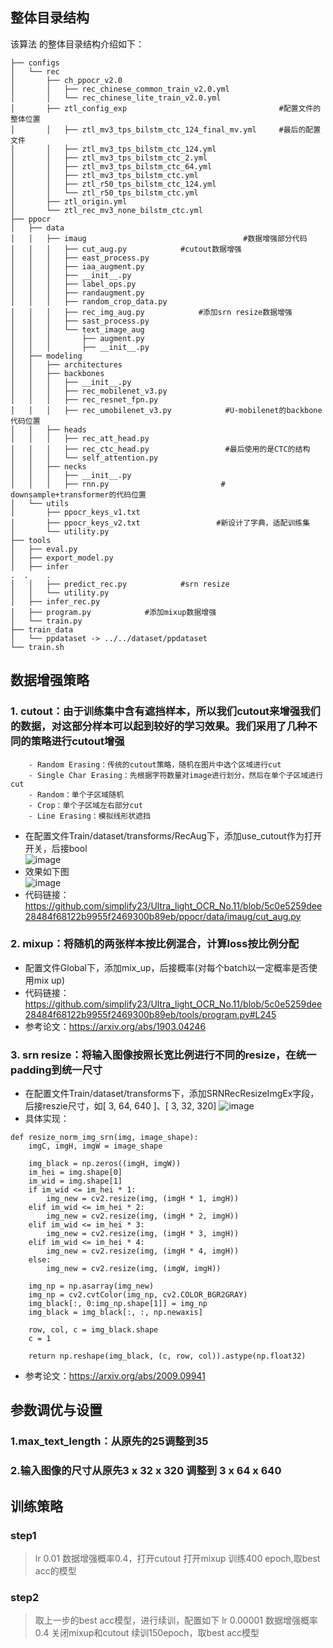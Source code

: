 ## 整体目录结构

该算法 的整体目录结构介绍如下：

```
├── configs
│   └── rec
│       ├── ch_ppocr_v2.0
│       │   ├── rec_chinese_common_train_v2.0.yml
│       │   └── rec_chinese_lite_train_v2.0.yml
│       ├── ztl_config_exp                                  #配置文件的整体位置
│       │   ├── ztl_mv3_tps_bilstm_ctc_124_final_mv.yml     #最后的配置文件 
│       │   ├── ztl_mv3_tps_bilstm_ctc_124.yml
│       │   ├── ztl_mv3_tps_bilstm_ctc_2.yml
│       │   ├── ztl_mv3_tps_bilstm_ctc_64.yml
│       │   ├── ztl_mv3_tps_bilstm_ctc.yml
│       │   ├── ztl_r50_tps_bilstm_ctc_124.yml
│       │   └── ztl_r50_tps_bilstm_ctc.yml
│       ├── ztl_origin.yml
│       └── ztl_rec_mv3_none_bilstm_ctc.yml
├── ppocr
│   ├── data
│   │   ├── imaug                                   #数据增强部分代码
│   │   │   ├── cut_aug.py            #cutout数据增强
│   │   │   ├── east_process.py
│   │   │   ├── iaa_augment.py
│   │   │   ├── __init__.py
│   │   │   ├── label_ops.py
│   │   │   ├── randaugment.py
│   │   │   ├── random_crop_data.py
│   │   │   ├── rec_img_aug.py            #添加srn resize数据增强      
│   │   │   ├── sast_process.py
│   │   │   └── text_image_aug
│   │   │       ├── augment.py
│   │   │       ├── __init__.py
│   ├── modeling
│   │   ├── architectures
│   │   ├── backbones
│   │   │   ├── __init__.py
│   │   │   ├── rec_mobilenet_v3.py
│   │   │   ├── rec_resnet_fpn.py
│   │   │   ├── rec_umobilenet_v3.py            #U-mobilenet的backbone代码位置
│   │   ├── heads
│   │   │   ├── rec_att_head.py
│   │   │   ├── rec_ctc_head.py                 #最后使用的是CTC的结构
│   │   │   └── self_attention.py
│   │   ├── necks
│   │   │   ├── __init__.py
│   │   │   ├── rnn.py                         # downsample+transformer的代码位置
│   └── utils
│       ├── ppocr_keys_v1.txt
│       ├── ppocr_keys_v2.txt                 #新设计了字典，适配训练集
│       └── utility.py
├── tools
│   ├── eval.py
│   ├── export_model.py
│   ├── infer
.  .    .
│   │   ├── predict_rec.py            #srn resize
│   │   └── utility.py
│   ├── infer_rec.py
│   ├── program.py            #添加mixup数据增强
│   └── train.py
├── train_data
│   └── ppdataset -> ../../dataset/ppdataset
└── train.sh
```
## 数据增强策略
### 1. cutout：由于训练集中含有遮挡样本，所以我们cutout来增强我们的数据，对这部分样本可以起到较好的学习效果。我们采用了几种不同的策略进行cutout增强
        - Random Erasing：传统的cutout策略，随机在图片中选个区域进行cut
        - Single Char Erasing：先根据字符数量对image进行划分，然后在单个子区域进行cut
        - Random：单个子区域随机
        - Crop：单个子区域左右部分cut
        - Line Erasing：模拟线形状遮挡
- 在配置文件Train/dataset/transforms/RecAug下，添加use_cutout作为打开开关，后接bool  
![image](https://user-images.githubusercontent.com/42465965/124563454-a1f8b080-de72-11eb-9768-e5b168af0320.png)
- 效果如下图        
![image](https://user-images.githubusercontent.com/42465965/124558928-b1c1c600-de6d-11eb-8ef8-bb3ab48d15e1.png)
- 代码链接：https://github.com/simplify23/Ultra_light_OCR_No.11/blob/5c0e5259dee28484f68122b9955f2469300b89eb/ppocr/data/imaug/cut_aug.py
### 2. mixup：将随机的两张样本按比例混合，计算loss按比例分配
- 配置文件Global下，添加mix_up，后接概率(对每个batch以一定概率是否使用mix up)  
- 代码链接：https://github.com/simplify23/Ultra_light_OCR_No.11/blob/5c0e5259dee28484f68122b9955f2469300b89eb/tools/program.py#L245
- 参考论文：https://arxiv.org/abs/1903.04246

### 3. srn resize：将输入图像按照长宽比例进行不同的resize，在统一padding到统一尺寸
- 在配置文件Train/dataset/transforms下，添加SRNRecResizeImgEx字段，后接reszie尺寸，如[ 3, 64, 640 ]、[ 3, 32, 320]
 ![image](https://user-images.githubusercontent.com/42465965/124562638-d7e96500-de71-11eb-8a6c-8d5172e64007.png)
- 具体实现：
```
def resize_norm_img_srn(img, image_shape):
    imgC, imgH, imgW = image_shape

    img_black = np.zeros((imgH, imgW))
    im_hei = img.shape[0]
    im_wid = img.shape[1]
    if im_wid <= im_hei * 1:
        img_new = cv2.resize(img, (imgH * 1, imgH))
    elif im_wid <= im_hei * 2:
        img_new = cv2.resize(img, (imgH * 2, imgH))
    elif im_wid <= im_hei * 3:
        img_new = cv2.resize(img, (imgH * 3, imgH))
    elif im_wid <= im_hei * 4:
        img_new = cv2.resize(img, (imgH * 4, imgH))
    else:
        img_new = cv2.resize(img, (imgW, imgH))

    img_np = np.asarray(img_new)
    img_np = cv2.cvtColor(img_np, cv2.COLOR_BGR2GRAY)
    img_black[:, 0:img_np.shape[1]] = img_np
    img_black = img_black[:, :, np.newaxis]

    row, col, c = img_black.shape
    c = 1

    return np.reshape(img_black, (c, row, col)).astype(np.float32)
```
- 参考论文：https://arxiv.org/abs/2009.09941
## 参数调优与设置
### 1.max_text_length：从原先的25调整到35
### 2.输入图像的尺寸从原先3 x 32 x 320 调整到 3 x 64 x 640
## 训练策略
### step1  
> lr 0.01
> 数据增强概率0.4，打开cutout
> 打开mixup
> 训练400 epoch,取best acc的模型
### step2
> 取上一步的best acc模型，进行续训，配置如下
> lr 0.00001
> 数据增强概率0.4
> 关闭mixup和cutout
> 续训150epoch，取best acc模型

